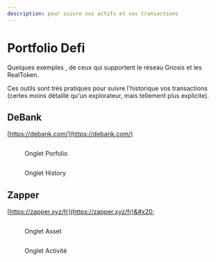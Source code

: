 ```yaml
---
description: pour suivre vos actifs et vos transactions
---
```


# Portfolio Defi

Quelques exemples , de ceux qui supportent le réseau Gnosis et les RealToken.

Ces outils sont très pratiques pour suivre l'historique vos transactions (certes moins détaillé qu'un explorateur, mais tellement plus explicite).

## DeBank

&#x20;                                               [https://debank.com/](https://debank.com/)

<figure><img src="../../.gitbook/assets/image (32).png" alt=""><figcaption><p>Onglet Porfolio</p></figcaption></figure>

<figure><img src="../../.gitbook/assets/image (44).png" alt=""><figcaption><p>Onglet History</p></figcaption></figure>

## Zapper

&#x20;                                              [https://zapper.xyz/fr](https://zapper.xyz/fr)&#x20;

<figure><img src="../../.gitbook/assets/image (58) (1).png" alt=""><figcaption><p>Onglet Asset</p></figcaption></figure>

<figure><img src="../../.gitbook/assets/image (46).png" alt=""><figcaption><p>Onglet Activité</p></figcaption></figure>
